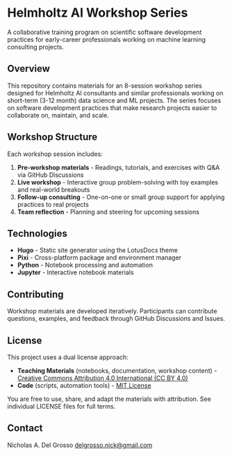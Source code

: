 # Helmholtz AI Workshop Series

A collaborative training program on scientific software development practices for early-career professionals working on machine learning consulting projects.

## Overview

This repository contains materials for an 8-session workshop series designed for Helmholtz AI consultants and similar professionals working on short-term (3-12 month) data science and ML projects. The series focuses on software development practices that make research projects easier to collaborate on, maintain, and scale.


## Workshop Structure

Each workshop session includes:

1. **Pre-workshop materials** - Readings, tutorials, and exercises with Q&A via GitHub Discussions
2. **Live workshop** - Interactive group problem-solving with toy examples and real-world breakouts
3. **Follow-up consulting** - One-on-one or small group support for applying practices to real projects
4. **Team reflection** - Planning and steering for upcoming sessions

## Technologies

- **Hugo** - Static site generator using the LotusDocs theme
- **Pixi** - Cross-platform package and environment manager
- **Python** - Notebook processing and automation
- **Jupyter** - Interactive notebook materials

## Contributing

Workshop materials are developed iteratively. Participants can contribute questions, examples, and feedback through GitHub Discussions and Issues.

## License

This project uses a dual license approach:

- **Teaching Materials** (notebooks, documentation, workshop content) - [Creative Commons Attribution 4.0 International (CC BY 4.0)](https://creativecommons.org/licenses/by/4.0/)
- **Code** (scripts, automation tools) - [MIT License](LICENSE-CODE)

You are free to use, share, and adapt the materials with attribution. See individual LICENSE files for full terms.

## Contact

Nicholas A. Del Grosso <delgrosso.nick@gmail.com>
